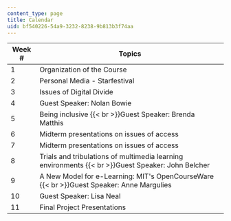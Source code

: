 ```yaml
---
content_type: page
title: Calendar
uid: bf540226-54a9-3232-8238-9b813b3f74aa
---
```


| Week # | Topics |
| --- | --- |
| 1 | Organization of the Course |
| 2 | Personal Media - Starfestival |
| 3 | Issues of Digital Divide |
| 4 | Guest Speaker: Nolan Bowie |
| 5 | Being inclusive  {{< br >}}Guest Speaker: Brenda Matthis |
| 6 | Midterm presentations on issues of access |
| 7 | Midterm presentations on issues of access |
| 8 | Trials and tribulations of multimedia learning environments  {{< br >}}Guest Speaker: John Belcher |
| 9 | A New Model for e-Learning: MIT's OpenCourseWare  {{< br >}}Guest Speaker: Anne Margulies |
| 10 | Guest Speaker: Lisa Neal |
| 11 | Final Project Presentations